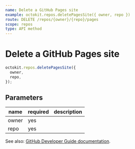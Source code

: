 ```yaml
---
name: Delete a GitHub Pages site
example: octokit.repos.deletePagesSite({ owner, repo })
route: DELETE /repos/{owner}/{repo}/pages
scope: repos
type: API method
---
```


# Delete a GitHub Pages site

```js
octokit.repos.deletePagesSite({
  owner,
  repo,
});
```

## Parameters

<table>
  <thead>
    <tr>
      <th>name</th>
      <th>required</th>
      <th>description</th>
    </tr>
  </thead>
  <tbody>
    <tr><td>owner</td><td>yes</td><td>

</td></tr>
<tr><td>repo</td><td>yes</td><td>

</td></tr>
  </tbody>
</table>

See also: [GitHub Developer Guide documentation](https://developer.github.com/v3/repos/pages/#delete-a-github-pages-site).

